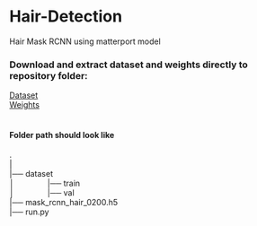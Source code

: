 # Hair-Detection
Hair Mask RCNN using matterport model

### Download and extract dataset and weights directly to repository folder: </br>
[Dataset](https://drive.google.com/file/d/1C-0foSYsKBh1bxp9XRIMXKUO6er4OqZc/view?usp=sharing)</br>
[Weights](https://drive.google.com/file/d/1ZbWTqWLi7w-lVvf7TQ59Gqil_SJnofbE/view?usp=sharing)</br></br>

#### Folder path should look like
.</br>
|</br>
|── dataset </br>
│&nbsp;&nbsp;&nbsp;&nbsp;&nbsp;&nbsp;&nbsp;&nbsp;&nbsp;&nbsp;&nbsp;&nbsp;&nbsp;&nbsp;&nbsp;|── train </br>
│&nbsp;&nbsp;&nbsp;&nbsp;&nbsp;&nbsp;&nbsp;&nbsp;&nbsp;&nbsp;&nbsp;&nbsp;&nbsp;&nbsp;&nbsp;|── val  </br>
|── mask_rcnn_hair_0200.h5</br>
|── run.py</br>
